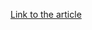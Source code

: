[Link to the article](https://www.221bluestreet.com/post/office-templates-and-globaldotname-a-stealthy-office-persistence-technique)
